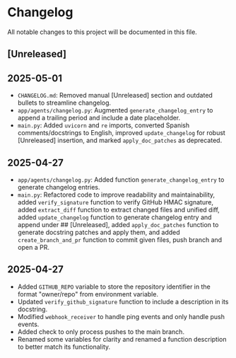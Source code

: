 # Changelog

All notable changes to this project will be documented in this file.

## [Unreleased]

## 2025-05-01
- `CHANGELOG.md`: Removed manual [Unreleased] section and outdated bullets to streamline changelog.
- `app/agents/changelog.py`: Augmented `generate_changelog_entry` to append a trailing period and include a date placeholder.
- `main.py`: Added `uvicorn` and `re` imports, converted Spanish comments/docstrings to English, improved `update_changelog` for robust [Unreleased] insertion, and marked `apply_doc_patches` as deprecated.

## 2025-04-27
* `app/agents/changelog.py`: Added function `generate_changelog_entry` to generate changelog entries.
* `main.py`: Refactored code to improve readability and maintainability, added `verify_signature` function to verify GitHub HMAC signature, added `extract_diff` function to extract changed files and unified diff, added `update_changelog` function to generate changelog entry and append under ## [Unreleased], added `apply_doc_patches` function to generate docstring patches and apply them, and added `create_branch_and_pr` function to commit given files, push branch and open a PR.

## 2025-04-27
- Added `GITHUB_REPO` variable to store the repository identifier in the format "owner/repo" from environment variable.
- Updated `verify_github_signature` function to include a description in its docstring.
- Modified `webhook_receiver` to handle ping events and only handle push events.
- Added check to only process pushes to the main branch.
- Renamed some variables for clarity and renamed a function description to better match its functionality.